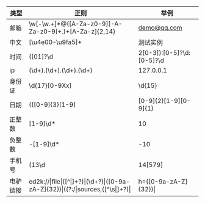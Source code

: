 | 类型 | 正则   | 举例    |
| ---- | -------- | --------- |
| 邮箱    | \w[-\w.+]*@([A-Za-z0-9][-A-Za-z0-9]+\.)+[A-Za-z]{2,14} | demo@qq.com |
| 中文    | [\u4e00-\u9fa5]+ | 测试实例 |
| 时间    | ([01]?\d|2[0-3]):[0-5]?\d:[0-5]?\d | 16:09:22 |
| ip    | (\d+)\.(\d+)\.(\d+)\.(\d+) |127.0.0.1 |
| 身份证    | \d{17}[0-9Xx]|\d{15} | 123456789012345 |
| 日期    | (([0-9]{3}[1-9]|[0-9]{2}[1-9][0-9]{1}|[0-9]{1}[1-9][0-9]{2}|[1-9][0-9]{3})-(((0[13578]|1[02])-(0[1-9]|[12][0-9]|3[01]))|((0[469]|11)-(0[1-9]|[12][0-9]|30))|(02-(0[1-9]|[1][0-9]|2[0-8]))))|((([0-9]{2})(0[48]|[2468][048]|[13579][26])|((0[48]|[2468][048]|[3579][26])00))-02-29) | 2017-01-01 |
| 正整数    | [1-9]\d* | 10 |
| 负整数    | -[1-9]\d* | -10 |
| 手机号    | (13\d|14[579]|15[^4\D]|17[^49\D]|18\d)\d{8}` | 13525356622 |
| 电驴链接    | ed2k://\|file\|([^\|]+?)\|(\d+?)\|([0-9a-zA-Z]{32})\|((?:/\|sources,([^\s\|]+?)\||h=([0-9a-zA-Z]{32})\||s=([^\s\|]+?)\||p=([^\s\|]+?)\|)*)/` | ed2k://|file|cn_windows_10_multiple_editions_x64_dvd_6848463.iso|4303300608|94FD861E82458005A9CA8E617379856A|/ |
